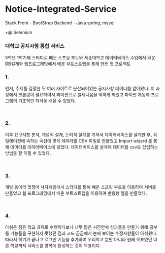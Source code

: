 # Notice-Integrated-Service
Stack
Front - BootStrap
Backend - Java spring, mysql

+@ Selenium 

### 대학교 공지사항 통합 서비스
3학년 1학기에 스터디로 배운 스프링 부트와 세종대학교 데이터베이스 수업에서 배운 DB설계와 웹프로그래밍에서 배운 부트스트랩을 통해 만든 첫 프로젝트


### 1.
먼저, 주제를 결정한 뒤 여러 사이트로 분산되어있는 공지사항 데이터를 얻어왔다. 이 과정에서 크롤링이 필요하여서 파이썬으로 셀레니움을 익히게 되었고 파이썬 자동화 프로그램의 기초적인 지식을 배울 수 있었다.

<br>

### 2.
이후 요구사항 분석, 개념적 설계, 논리적 설계를 거쳐서 데이터베이스를 설계한 후, 각 릴레이션에 속하는 속성에 맞게 데이터를 CSV 파일로 만들었고 Import wizard 를 통해 데이터를 데이터베이스에 넣었다. 데이터베이스를 설계해 데이터를 csv로 삽입하는 방법을 잘 익힐 수 있었다.

<br>

### 3.
개발 동아리 멋쟁이 사자처럼에서 스터디를 통해 배운 스프링 부트를 이용하여 서버를 만들었고 웹 프로그래밍에서 배운 부트스트랩을 이용하여 반응형 웹을 만들었다.

<br>

### 4.
아쉬운 점은 학교 과제로 수행하다보니 너무 짧은 시간안에 성과물을 만들기 위해 공부를 기능들을 구현하지 못했던 점과 코드 곧곧에서 눈에 보이는 수정사항들이 아쉬웠다.
따라서 학기가 끝나고 로그인 기능을 추가하여 우리학교 뿐만 아니라 원래 목표였던 다른 학교까지 서비스를 방학에 완성하는 것이 목표이다.


